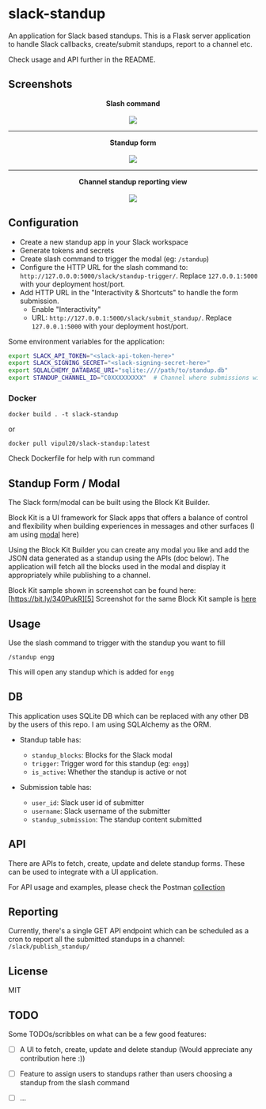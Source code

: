 # slack-standup

An application for Slack based standups. This is a Flask server application to
handle Slack callbacks, create/submit standups, report to a channel etc.

Check usage and API further in the README.

## Screenshots

<p align="center">
    <b>Slash command</b><br/><br/>
    <img src="https://i.imgur.com/LYXXTax.png" />
</p>

---

<p align="center">
    <b>Standup form</b><br/><br/>
    <img src="https://i.imgur.com/XemSNPf.png" />
</p>

---

<p align="center">
    <b>Channel standup reporting view</b><br/><br/>
    <img src="https://i.imgur.com/Ns4YLd2.png" />
</p>

## Configuration

* Create a new standup app in your Slack workspace
* Generate tokens and secrets
* Create slash command to trigger the modal (eg: `/standup`)
* Configure the HTTP URL for the slash command to: `http://127.0.0.0:5000/slack/standup-trigger/`. Replace `127.0.0.1:5000` with your deployment host/port.
* Add HTTP URL in the "Interactivity & Shortcuts" to handle the form submission.
    * Enable "Interactivity"
    * URL: `http://127.0.0.1:5000/slack/submit_standup/`. Replace `127.0.0.1:5000` with your deployment host/port.

Some environment variables for the application:

```bash
export SLACK_API_TOKEN="<slack-api-token-here>"
export SLACK_SIGNING_SECRET="<slack-signing-secret-here>"
export SQLALCHEMY_DATABASE_URI="sqlite:////path/to/standup.db"
export STANDUP_CHANNEL_ID="C0XXXXXXXXX"  # Channel where submissions will be posted
```

### Docker

`docker build . -t slack-standup`

or

`docker pull vipul20/slack-standup:latest`

Check Dockerfile for help with run command

## Standup Form / Modal

The Slack form/modal can be built using the Block Kit Builder.

Block Kit is a UI framework for Slack apps that offers a balance of control and
flexibility when building experiences in messages and other surfaces (I am
using [modal][4] here)

Using the Block Kit Builder you can create any modal you like and add the JSON
data generated as a standup using the APIs (doc below). The application will
fetch all the blocks used in the modal and display it appropriately while
publishing to a channel.

Block Kit sample shown in screenshot can be found here: [https://bit.ly/340PukR][5]
Screenshot for the same Block Kit sample is [here][6]

## Usage

Use the slash command to trigger with the standup you want to fill

`/standup engg`

This will open any standup which is added for `engg`

## DB

This application uses SQLite DB which can be replaced with any other DB by the
users of this repo. I am using SQLAlchemy as the ORM.

* Standup table has:
    * `standup_blocks`: Blocks for the Slack modal
    * `trigger`: Trigger word for this standup (eg: `engg`)
    * `is_active`: Whether the standup is active or not

* Submission table has:
    * `user_id`: Slack user id of submitter
    * `username`: Slack username of the submitter
    * `standup_submission`: The standup content submitted

## API

There are APIs to fetch, create, update and delete standup forms. These can be
used to integrate with a UI application.

For API usage and examples, please check the Postman [collection][3]

## Reporting

Currently, there's a single GET API endpoint which can be scheduled as a cron
to report all the submitted standups in a channel: `/slack/publish_standup/`

## License

MIT

## TODO

Some TODOs/scribbles on what can be a few good features:

- [ ] A UI to fetch, create, update and delete standup (Would appreciate any
  contribution here :))
- [ ] Feature to assign users to standups rather than users choosing a standup
  from the slash command
- [ ] ...


[0]: https://i.imgur.com/LYXXTax.png
[1]: https://i.imgur.com/XemSNPf.png
[2]: https://i.imgur.com/Ns4YLd2.png
[3]: https://www.getpostman.com/collections/c179a577fde7b13229f4
[4]: https://api.slack.com/surfaces#modals
[5]: https://bit.ly/340PukR
[6]: https://i.imgur.com/l94Tg4U.png
